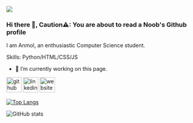 
![](https://media-exp1.licdn.com/dms/image/C4E16AQFxjQ5YIWnLnw/profile-displaybackgroundimage-shrink_350_1400/0/1604658237306?e=1629331200&v=beta&t=N8NWMczA3fE4FJJQmqGcqHUHkSfBVE45BSeZou_Sz4A)
<br>
### Hi there 👋, Caution⚠: You are about to read a Noob's Github profile


I am Anmol, an enthusiastic Computer Science student. 

Skills: Python/HTML/CSS/JS

- 🔭 I’m currently working on this page. 


[<img src='https://cdn.jsdelivr.net/npm/simple-icons@3.0.1/icons/github.svg' alt='github' height='40'>](https://github.com/noob-anmol)  [<img src='https://cdn.jsdelivr.net/npm/simple-icons@3.0.1/icons/linkedin.svg' alt='linkedin' height='40'>](https://www.linkedin.com/in/https://www.linkedin.com/in/anmol-ghai/)  [<img src='https://cdn.jsdelivr.net/npm/simple-icons@3.0.1/icons/icloud.svg' alt='website' height='40'>](https://www.ghaianmol.blogspot.com)  

[![Top Langs](https://github-readme-stats.vercel.app/api/top-langs/?username=noob-anmol)](https://github.com/anuraghazra/github-readme-stats)

![GitHub stats](https://github-readme-stats.vercel.app/api?username=noob-anmol&show_icons=true)  


